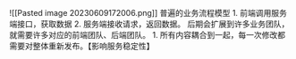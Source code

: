 ![[Pasted image 20230609172006.png]] 
普遍的业务流程模型
	1. 前端调用服务端接口，获取数据
	2. 服务端接收请求，返回数据。
后期会扩展到许多业务团队，就需要许多对应的前端团队、后端团队。
	1. 所有内容耦合到一起，每一次修改都需要对整体重新发布。【影响服务稳定性】